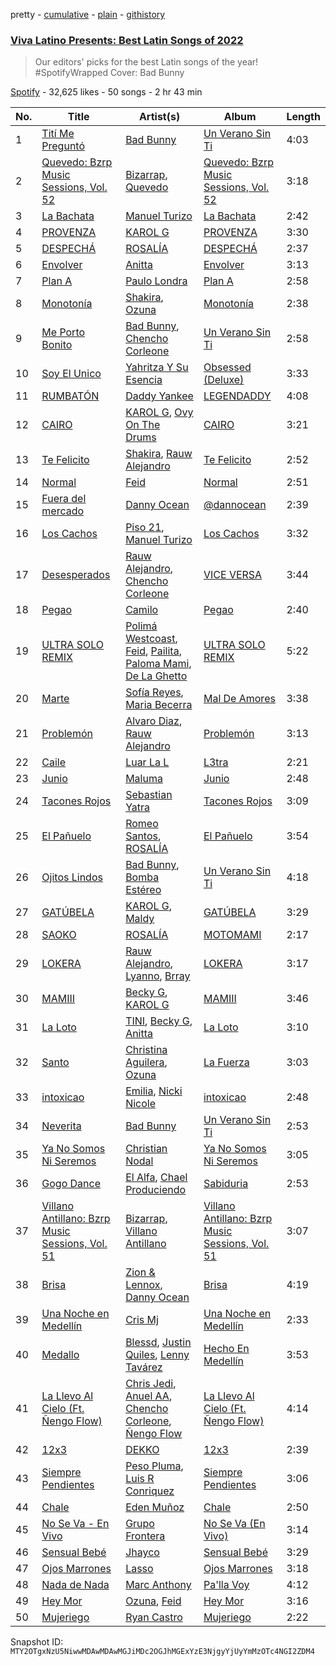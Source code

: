 pretty - [cumulative](/playlists/cumulative/37i9dQZF1DX8L1VmOcEBjS.md) - [plain](/playlists/plain/37i9dQZF1DX8L1VmOcEBjS) - [githistory](https://github.githistory.xyz/mackorone/spotify-playlist-archive/blob/main/playlists/plain/37i9dQZF1DX8L1VmOcEBjS)

### [Viva Latino Presents: Best Latin Songs of 2022](https://open.spotify.com/playlist/37i9dQZF1DX8L1VmOcEBjS)

> Our editors' picks for the best Latin songs of the year! \#SpotifyWrapped Cover: Bad Bunny

[Spotify](https://open.spotify.com/user/spotify) - 32,625 likes - 50 songs - 2 hr 43 min

| No. | Title | Artist(s) | Album | Length |
|---|---|---|---|---|
| 1 | [Tití Me Preguntó](https://open.spotify.com/track/1IHWl5LamUGEuP4ozKQSXZ) | [Bad Bunny](https://open.spotify.com/artist/4q3ewBCX7sLwd24euuV69X) | [Un Verano Sin Ti](https://open.spotify.com/album/3RQQmkQEvNCY4prGKE6oc5) | 4:03 |
| 2 | [Quevedo: Bzrp Music Sessions, Vol\. 52](https://open.spotify.com/track/2tTmW7RDtMQtBk7m2rYeSw) | [Bizarrap](https://open.spotify.com/artist/716NhGYqD1jl2wI1Qkgq36), [Quevedo](https://open.spotify.com/artist/52iwsT98xCoGgiGntTiR7K) | [Quevedo: Bzrp Music Sessions, Vol\. 52](https://open.spotify.com/album/4PNqWiJAfjj32hVvlchV5u) | 3:18 |
| 3 | [La Bachata](https://open.spotify.com/track/5ww2BF9slyYgNOk37BlC4u) | [Manuel Turizo](https://open.spotify.com/artist/0tmwSHipWxN12fsoLcFU3B) | [La Bachata](https://open.spotify.com/album/1TpGeAzOJgAGdPkcWl95r2) | 2:42 |
| 4 | [PROVENZA](https://open.spotify.com/track/7dSZ6zGTQx66c2GF91xCrb) | [KAROL G](https://open.spotify.com/artist/790FomKkXshlbRYZFtlgla) | [PROVENZA](https://open.spotify.com/album/1wLB2bnCl2m5m9M9g8r93Y) | 3:30 |
| 5 | [DESPECHÁ](https://open.spotify.com/track/5ildQOEKmJuWGl2vRkFdYc) | [ROSALÍA](https://open.spotify.com/artist/7ltDVBr6mKbRvohxheJ9h1) | [DESPECHÁ](https://open.spotify.com/album/5omNd3Mkij9C3ZeW19rRmv) | 2:37 |
| 6 | [Envolver](https://open.spotify.com/track/3IAfUEeaXRX9s9UdKOJrFI) | [Anitta](https://open.spotify.com/artist/7FNnA9vBm6EKceENgCGRMb) | [Envolver](https://open.spotify.com/album/6UsualeqgzPnb8cfaQ5nL7) | 3:13 |
| 7 | [Plan A](https://open.spotify.com/track/2gpQi3hbcUAcEG8m2dlgfB) | [Paulo Londra](https://open.spotify.com/artist/3vQ0GE3mI0dAaxIMYe5g7z) | [Plan A](https://open.spotify.com/album/2ZcdUwSYlt9fX8OPWX9Scg) | 2:58 |
| 8 | [Monotonía](https://open.spotify.com/track/6G12ZafqofSq7YtrMqUm76) | [Shakira](https://open.spotify.com/artist/0EmeFodog0BfCgMzAIvKQp), [Ozuna](https://open.spotify.com/artist/1i8SpTcr7yvPOmcqrbnVXY) | [Monotonía](https://open.spotify.com/album/5pJtcJojr98hbb6KF0ImMe) | 2:38 |
| 9 | [Me Porto Bonito](https://open.spotify.com/track/6Sq7ltF9Qa7SNFBsV5Cogx) | [Bad Bunny](https://open.spotify.com/artist/4q3ewBCX7sLwd24euuV69X), [Chencho Corleone](https://open.spotify.com/artist/37230BxxYs9ksS7OkZw3IU) | [Un Verano Sin Ti](https://open.spotify.com/album/3RQQmkQEvNCY4prGKE6oc5) | 2:58 |
| 10 | [Soy El Unico](https://open.spotify.com/track/4pKhxDtzoLPVy4GzW1ibAz) | [Yahritza Y Su Esencia](https://open.spotify.com/artist/51ZSh80McCt7vbqHouzW0A) | [Obsessed \(Deluxe\)](https://open.spotify.com/album/39CdVx9DN5FtCzIyqkrzAq) | 3:33 |
| 11 | [RUMBATÓN](https://open.spotify.com/track/3XjN0mvFkQp1FMVM9Ro5hm) | [Daddy Yankee](https://open.spotify.com/artist/4VMYDCV2IEDYJArk749S6m) | [LEGENDADDY](https://open.spotify.com/album/3rlJCPz7s7bTifG57wjFpt) | 4:08 |
| 12 | [CAIRO](https://open.spotify.com/track/6WbAhuwE6fCOriBu5786X1) | [KAROL G](https://open.spotify.com/artist/790FomKkXshlbRYZFtlgla), [Ovy On The Drums](https://open.spotify.com/artist/3m5qlPf2OkihLz3dRYnkPA) | [CAIRO](https://open.spotify.com/album/1yzsYuo0fqKWvYimSWL5RA) | 3:21 |
| 13 | [Te Felicito](https://open.spotify.com/track/2rurDawMfoKP4uHyb2kJBt) | [Shakira](https://open.spotify.com/artist/0EmeFodog0BfCgMzAIvKQp), [Rauw Alejandro](https://open.spotify.com/artist/1mcTU81TzQhprhouKaTkpq) | [Te Felicito](https://open.spotify.com/album/6gQKAYf3TJM9sppw3AtbHH) | 2:52 |
| 14 | [Normal](https://open.spotify.com/track/2z9YkcLojiOE7Eu2p9lPZR) | [Feid](https://open.spotify.com/artist/2LRoIwlKmHjgvigdNGBHNo) | [Normal](https://open.spotify.com/album/3xbevf88sEI6l01P9dApmu) | 2:51 |
| 15 | [Fuera del mercado](https://open.spotify.com/track/1UdzJEpgJxtuXAlCOvD4S0) | [Danny Ocean](https://open.spotify.com/artist/5H1nN1SzW0qNeUEZvuXjAj) | [@dannocean](https://open.spotify.com/album/21IzWBMtUfaOOfFx8CiR6I) | 2:39 |
| 16 | [Los Cachos](https://open.spotify.com/track/5fhcuVxuBWfgNXGuyAtLmr) | [Piso 21](https://open.spotify.com/artist/4bw2Am3p9ji3mYsXNXtQcd), [Manuel Turizo](https://open.spotify.com/artist/0tmwSHipWxN12fsoLcFU3B) | [Los Cachos](https://open.spotify.com/album/0SXW8l00nztnoYkGT7BjJh) | 3:32 |
| 17 | [Desesperados](https://open.spotify.com/track/6mmPpaltUZK7xjNlBPQQ0p) | [Rauw Alejandro](https://open.spotify.com/artist/1mcTU81TzQhprhouKaTkpq), [Chencho Corleone](https://open.spotify.com/artist/37230BxxYs9ksS7OkZw3IU) | [VICE VERSA](https://open.spotify.com/album/2Nt6MDJXfoxQ22tIQgWXIh) | 3:44 |
| 18 | [Pegao](https://open.spotify.com/track/7Dk8r4VR5NoveUvTiCKEXC) | [Camilo](https://open.spotify.com/artist/28gNT5KBp7IjEOQoevXf9N) | [Pegao](https://open.spotify.com/album/2BzQoZdHURkzdFErSQ2Qll) | 2:40 |
| 19 | [ULTRA SOLO REMIX](https://open.spotify.com/track/6wtZPYBIXUvCpXwVjMCJBf) | [Polimá Westcoast](https://open.spotify.com/artist/768O5GliF0bqscyghggrbE), [Feid](https://open.spotify.com/artist/2LRoIwlKmHjgvigdNGBHNo), [Pailita](https://open.spotify.com/artist/4yxLYO2imECxGYTTV7RQKb), [Paloma Mami](https://open.spotify.com/artist/7rOlQwf8OuFLFQp4aydjBt), [De La Ghetto](https://open.spotify.com/artist/3EiLUeyEcA6fbRPSHkG5kb) | [ULTRA SOLO REMIX](https://open.spotify.com/album/7JsxzI8o2TI71jHBOIsgqm) | 5:22 |
| 20 | [Marte](https://open.spotify.com/track/1uK5rDY3BnikyG0sl3tPpc) | [Sofía Reyes](https://open.spotify.com/artist/0haZhu4fFKt0Ag94kZDiz2), [Maria Becerra](https://open.spotify.com/artist/1DxLCyH42yaHKGK3cl5bvG) | [Mal De Amores](https://open.spotify.com/album/3F5VmDv3oeerueNteT7JFc) | 3:38 |
| 21 | [Problemón](https://open.spotify.com/track/2Q4MRMnSAMckugCtR5jgXT) | [Alvaro Diaz](https://open.spotify.com/artist/5J7rXWjtn5HzUkJ4Jet8Fr), [Rauw Alejandro](https://open.spotify.com/artist/1mcTU81TzQhprhouKaTkpq) | [Problemón](https://open.spotify.com/album/0A6sjLzd6wPSye48ipLBBj) | 3:13 |
| 22 | [Caile](https://open.spotify.com/track/6i1g5ZRmJZAkDwBaUZ3f2i) | [Luar La L](https://open.spotify.com/artist/4axKuDPr6WKcDCyh8vueTY) | [L3tra](https://open.spotify.com/album/70ubyVo5JwY94DLaZBkIBI) | 2:21 |
| 23 | [Junio](https://open.spotify.com/track/4XqXNU8MwPHwbgZmNXmAdc) | [Maluma](https://open.spotify.com/artist/1r4hJ1h58CWwUQe3MxPuau) | [Junio](https://open.spotify.com/album/5Gabq4Ub8V9izQ0WNGToqB) | 2:48 |
| 24 | [Tacones Rojos](https://open.spotify.com/track/0Be7sopyKMv8Y8npsUkax2) | [Sebastian Yatra](https://open.spotify.com/artist/07YUOmWljBTXwIseAUd9TW) | [Tacones Rojos](https://open.spotify.com/album/4mdWMx4VouAqsIqgLt3R6S) | 3:09 |
| 25 | [El Pañuelo](https://open.spotify.com/track/3c7H5RL3H6jFgDTbMxGBe9) | [Romeo Santos](https://open.spotify.com/artist/5lwmRuXgjX8xIwlnauTZIP), [ROSALÍA](https://open.spotify.com/artist/7ltDVBr6mKbRvohxheJ9h1) | [El Pañuelo](https://open.spotify.com/album/6UHVdZCYgXo8xeSCw4RXp5) | 3:54 |
| 26 | [Ojitos Lindos](https://open.spotify.com/track/3k3NWokhRRkEPhCzPmV8TW) | [Bad Bunny](https://open.spotify.com/artist/4q3ewBCX7sLwd24euuV69X), [Bomba Estéreo](https://open.spotify.com/artist/5n9bMYfz9qss2VOW89EVs2) | [Un Verano Sin Ti](https://open.spotify.com/album/3RQQmkQEvNCY4prGKE6oc5) | 4:18 |
| 27 | [GATÚBELA](https://open.spotify.com/track/1ga4PztXOIw1yBbdUt2X8v) | [KAROL G](https://open.spotify.com/artist/790FomKkXshlbRYZFtlgla), [Maldy](https://open.spotify.com/artist/4IndUOBCZYZg61557iq2A9) | [GATÚBELA](https://open.spotify.com/album/5FdSjtKiymlHrdbXDyXcxA) | 3:29 |
| 28 | [SAOKO](https://open.spotify.com/track/2FYGZDfsAnNsrm1gVbyKnG) | [ROSALÍA](https://open.spotify.com/artist/7ltDVBr6mKbRvohxheJ9h1) | [MOTOMAMI](https://open.spotify.com/album/6jbtHi5R0jMXoliU2OS0lo) | 2:17 |
| 29 | [LOKERA](https://open.spotify.com/track/79HZAZNnOE97rb2hnI0XQr) | [Rauw Alejandro](https://open.spotify.com/artist/1mcTU81TzQhprhouKaTkpq), [Lyanno](https://open.spotify.com/artist/1Ts9of7VPZElwPQnqnDSfW), [Brray](https://open.spotify.com/artist/1GKIlPFdcewHtpDVCQ8zmJ) | [LOKERA](https://open.spotify.com/album/4vJcqwIGUuk5TeP29OPovU) | 3:17 |
| 30 | [MAMIII](https://open.spotify.com/track/1ri9ZUkBJVFUdgwzCnfcYs) | [Becky G](https://open.spotify.com/artist/4obzFoKoKRHIphyHzJ35G3), [KAROL G](https://open.spotify.com/artist/790FomKkXshlbRYZFtlgla) | [MAMIII](https://open.spotify.com/album/6GHUywBU0u92lg0Dhrt40R) | 3:46 |
| 31 | [La Loto](https://open.spotify.com/track/3AbNNvo2OmyeDMvRBgf9vk) | [TINI](https://open.spotify.com/artist/7vXDAI8JwjW531ouMGbfcp), [Becky G](https://open.spotify.com/artist/4obzFoKoKRHIphyHzJ35G3), [Anitta](https://open.spotify.com/artist/7FNnA9vBm6EKceENgCGRMb) | [La Loto](https://open.spotify.com/album/3kNJsC47065Ucjk6AuCb8y) | 3:10 |
| 32 | [Santo](https://open.spotify.com/track/4PlQT2uS8HyFf52Ju7nYFE) | [Christina Aguilera](https://open.spotify.com/artist/1l7ZsJRRS8wlW3WfJfPfNS), [Ozuna](https://open.spotify.com/artist/1i8SpTcr7yvPOmcqrbnVXY) | [La Fuerza](https://open.spotify.com/album/10g6da1CbqB78EddjRvJK5) | 3:03 |
| 33 | [intoxicao](https://open.spotify.com/track/2Znff2J1fAgQhXXEMW7y5V) | [Emilia](https://open.spotify.com/artist/0AqlFI0tz2DsEoJlKSIiT9), [Nicki Nicole](https://open.spotify.com/artist/2UZIAOlrnyZmyzt1nuXr9y) | [intoxicao](https://open.spotify.com/album/0Oe35eRgVyLthOLW1vurye) | 2:48 |
| 34 | [Neverita](https://open.spotify.com/track/31i56LZnwE6uSu3exoHjtB) | [Bad Bunny](https://open.spotify.com/artist/4q3ewBCX7sLwd24euuV69X) | [Un Verano Sin Ti](https://open.spotify.com/album/3RQQmkQEvNCY4prGKE6oc5) | 2:53 |
| 35 | [Ya No Somos Ni Seremos](https://open.spotify.com/track/0UXlu64mDLvfzR8IXMz06J) | [Christian Nodal](https://open.spotify.com/artist/0XwVARXT135rw8lyw1EeWP) | [Ya No Somos Ni Seremos](https://open.spotify.com/album/6uU8vskychc3SuYYI9Hjbo) | 3:05 |
| 36 | [Gogo Dance](https://open.spotify.com/track/6riuMNiPqRmE4LPJZGzIuv) | [El Alfa](https://open.spotify.com/artist/2oQX8QiMXOyuqbcZEFsZfm), [Chael Produciendo](https://open.spotify.com/artist/2iI5KWXLjw1tqLQsdjuo0e) | [Sabiduria](https://open.spotify.com/album/2AEfHR7PKwnmLir5rWmMRU) | 2:53 |
| 37 | [Villano Antillano: Bzrp Music Sessions, Vol\. 51](https://open.spotify.com/track/4hceSKjrkDTO0nMKFcb3sj) | [Bizarrap](https://open.spotify.com/artist/716NhGYqD1jl2wI1Qkgq36), [Villano Antillano](https://open.spotify.com/artist/1pi7nGhOM7PTHR5YEgXVGq) | [Villano Antillano: Bzrp Music Sessions, Vol\. 51](https://open.spotify.com/album/1tjIQcE1WoeRfI7t5QFRgR) | 3:07 |
| 38 | [Brisa](https://open.spotify.com/track/5xhFO6kaUjGcSezSp5hIhG) | [Zion & Lennox](https://open.spotify.com/artist/21451j1KhjAiaYKflxBjr1), [Danny Ocean](https://open.spotify.com/artist/5H1nN1SzW0qNeUEZvuXjAj) | [Brisa](https://open.spotify.com/album/4ZYTZPdMVeOcEaKRhRKFbE) | 4:19 |
| 39 | [Una Noche en Medellín](https://open.spotify.com/track/1O2pcBJGej0pmH2Y9XZMs6) | [Cris Mj](https://open.spotify.com/artist/1Yj5Xey7kTwvZla8sqdsdE) | [Una Noche en Medellín](https://open.spotify.com/album/455Vc66bPFRI5D0zDEDn46) | 2:33 |
| 40 | [Medallo](https://open.spotify.com/track/6lX6l7OuA3qrnIRfdsr0dw) | [Blessd](https://open.spotify.com/artist/1TA5sGRlKUJXBN4ZyJuDIX), [Justin Quiles](https://open.spotify.com/artist/14zUHaJZo1mnYtn6IBRaRP), [Lenny Tavárez](https://open.spotify.com/artist/1pQWsZQehhS4wavwh7Fnxd) | [Hecho En Medellín](https://open.spotify.com/album/50SdnzlrXUMadt9JYeaJSh) | 3:53 |
| 41 | [La Llevo Al Cielo \(Ft\. Ñengo Flow\)](https://open.spotify.com/track/6DoL1yYIwEW7VZMRaJhoJI) | [Chris Jedi](https://open.spotify.com/artist/0qTZZWLzuD59Un5r1speHm), [Anuel AA](https://open.spotify.com/artist/2R21vXR83lH98kGeO99Y66), [Chencho Corleone](https://open.spotify.com/artist/37230BxxYs9ksS7OkZw3IU), [Ñengo Flow](https://open.spotify.com/artist/12vb80Km0Ew53ABfJOepVz) | [La Llevo Al Cielo \(Ft\. Ñengo Flow\)](https://open.spotify.com/album/0WEtvlRZhn9bZLHbjCLSv2) | 4:14 |
| 42 | [12x3](https://open.spotify.com/track/0HINQFSerZ6iMfSsaTO3G5) | [DEKKO](https://open.spotify.com/artist/6ZvYYrrfpb1Z7kICDyxWQE) | [12x3](https://open.spotify.com/album/2yTsZhJ86LtD1hvl8wSRPr) | 2:39 |
| 43 | [Siempre Pendientes](https://open.spotify.com/track/3gfSH9aYZbyGjdmbeoWliw) | [Peso Pluma](https://open.spotify.com/artist/12GqGscKJx3aE4t07u7eVZ), [Luis R Conriquez](https://open.spotify.com/artist/0pePYDrJGk8gqMRbXrLJC8) | [Siempre Pendientes](https://open.spotify.com/album/3ri7jQpYUr63gKKyoihGCN) | 3:06 |
| 44 | [Chale](https://open.spotify.com/track/74WROFXsox6wkeUrEK2DS6) | [Eden Muñoz](https://open.spotify.com/artist/1gJdf4Yybu4X5A2xYV3NMV) | [Chale](https://open.spotify.com/album/6xsbNXdWNHFDvl9vCT3a8a) | 2:50 |
| 45 | [No Se Va \- En Vivo](https://open.spotify.com/track/23Lyy7ZXRvzfgH4JtDkKrX) | [Grupo Frontera](https://open.spotify.com/artist/6XkjpgcEsYab502Vr1bBeW) | [No Se Va \(En Vivo\)](https://open.spotify.com/album/5jgCL0iatyi00rPPXjmYS3) | 3:14 |
| 46 | [Sensual Bebé](https://open.spotify.com/track/1xqbfjRuUw0ot43wgBuVkt) | [Jhayco](https://open.spotify.com/artist/6nVcHLIgY5pE2YCl8ubca1) | [Sensual Bebé](https://open.spotify.com/album/2k3Qqrw8oQT3lq4XPe1xWC) | 3:29 |
| 47 | [Ojos Marrones](https://open.spotify.com/track/7gwT3HGL84vF7bgtwL1N88) | [Lasso](https://open.spotify.com/artist/3SCOuAxngTC1yGjKMcIPEd) | [Ojos Marrones](https://open.spotify.com/album/5cgqNq1Esd6F0D1vQ9uD63) | 3:18 |
| 48 | [Nada de Nada](https://open.spotify.com/track/4CX96IInUaO0d6COMz62Qp) | [Marc Anthony](https://open.spotify.com/artist/4wLXwxDeWQ8mtUIRPxGiD6) | [Pa'lla Voy](https://open.spotify.com/album/463Gp4DWFkicvZ3DCfgj0S) | 4:12 |
| 49 | [Hey Mor](https://open.spotify.com/track/6Rpbzk2LC8xWZI93RyodAq) | [Ozuna](https://open.spotify.com/artist/1i8SpTcr7yvPOmcqrbnVXY), [Feid](https://open.spotify.com/artist/2LRoIwlKmHjgvigdNGBHNo) | [Hey Mor](https://open.spotify.com/album/53SdsnZVfcyFPRSwmFSg4l) | 3:16 |
| 50 | [Mujeriego](https://open.spotify.com/track/78kygHp1dvW1kncYjBgbe1) | [Ryan Castro](https://open.spotify.com/artist/7j6DKwmjbxvpQO8h914uEz) | [Mujeriego](https://open.spotify.com/album/43sxUsU622oLloqafw61vN) | 2:22 |

Snapshot ID: `MTY2OTgxNzU5NiwwMDAwMDAwMGJiMDc2OGJhMGExYzE3NjgyYjUyYmMzOTc4NGI2ZDM4`

